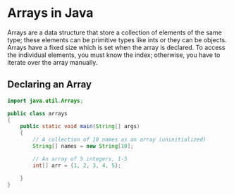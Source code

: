 # Arrays in Java
Arrays are a data structure that store a collection of elements of the same type; these elements can be primitive types like ints or they can be objects.
Arrays have a fixed size which is set when the array is declared. To access the individual elements, you must know the index; otherwise, you have to iterate over 
the array manually.

## Declaring an Array
```Java
import java.util.Arrays;

public class arrays
{
    public static void main(String[] args)
    {
        // A collection of 10 names as an array (uninitialized)
        String[] names = new String[10];

        // An array of 5 integers, 1-5
        int[] arr = {1, 2, 3, 4, 5};

    }
}
```
